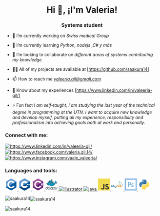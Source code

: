 <h1 align="center">Hi 👋, ¡I'm Valeria!</h1>
<h3 align="center">Systems student</h3>


- 🔭 I’m currently working on *Swiss medical Group*

- 🌱 I’m currently learning *Python, nodejs ,C# y más*

- 👯 I’m looking to collaborate on *different areas of systems contributing my knowledge.*

- 👨‍💻 All of my projects are available at [https://github.com/saakura14]

- 📫 How to reach me *valeeria.gil@gmail.com*

- 📄 Know about my experiences [https://www.linkedin.com/in/valeeria-gil/]

- ⚡ Fun fact *I am self-taught, I am studying the last year of the technical degree in programming at the UTN. I want to acquire new knowledge and develop myself, putting all my experience, responsibility and professionalism into achieving goals both at work and personally.*

<h3 align="left">Connect with me:</h3>
<p align ="izquierda">
    <a href="https://www.linkedin.com/en/valeeria-gil/" target="blank">
        <img align="center" src="https://raw.githubusercontent.com/rahuldkjain/github-profile-readme-generator/master/src/images/icons/Social/linked-in-alt.svg" alt="https://www.linkedin.com/in/valeeria-gil/" heigh="30" width="40" />
    </a>
    <a href="https://fb.com/valeria.gil.14/" target="blank">
        <img align="center" src="https://raw.githubusercontent.com/rahuldkjain/github-profile-readme-generator/master/src/images/icons/Social/facebook.svg" alt="https://www.facebook.com/valeria.gil.14/" heigh="30" width="40" />
    </a>
    <a href="https://instagram.com/vaale_valeeria/" target="blank">
        <img align="center" src="https://raw.githubusercontent.com/rahuldkjain/github-profile-readme-generator/master/src/images/icons/Social/instagram.svg" alt="https://www.instagram.com/vaale_valeeria/" height="30" width="40" />
    </a>
</p>

<h3 align="left">Languages and tools:</h3>
<p align="left"> 
    <a href="https://www.cprogramming.com/" target="_blank" rel="noreferrer">
        <img src="https://raw.githubusercontent.com/devicons/devicon/master/icons/c/c-original.svg" alt="c" width="40" height="40"/>
        </a>
        <a href="https://www.w3schools.com/cpp/" target="_blank" rel="noreferrer"> 
            <img src="https://raw.githubusercontent.com/devicons/devicon/master/icons/cplusplus/cplusplus-original.svg" alt=" cplusplus" width="40" height="40"/>
        </a>
        <a href="https://www.w3schools.com/cs/" target="_blank" rel="noreferrer">
            <img src ="https://raw.githubusercontent.com/devicons/devicon/master/icons/csharp/csharp-original.svg" alt="csharp" width="40" height="40"/>
        </a>
        <a href ="https://www.docker.com/" target="_blank" rel="noreferrer">
            <img src="https://raw.githubusercontent.com/devicons/devicon/master/icons/docker/docker-original-wordmark.svg" alt="docker" width="40" height="40"/>
        </a>
        <a href="https://www.adobe.com/in/products/illustrator.html " target="_blank" rel="noreferrer">
            <img src="https://www.vectorlogo.zone/logos/adobe_illustrator/adobe_illustrator-icon.svg" alt="illustrator" width="40" height="40"/>
        </a>
        <a href="https://www.java.com" target="_blank" rel="noreferrer">
            <img src="https://raw.githubusercontent.com/devicons /devicon/master/icons/java/java-original.svg" alt="java" width="40" height="40"/>
        </a>
        <a href="https://developer.mozilla.org /en-US/docs/Web/JavaScript" target="_blank" rel="noreferrer">
            <img src="https://raw.githubusercontent.com/devicons/devicon/master/icons/javascript/javascript-original.svg" alt="javascript" width="40" heigh="40"/>
        </a>
        <a href="https://www.mysql.com/" target="_blank" rel="noreferrer">
            <img src="https://raw.githubusercontent.com/devicons/devicon/master/icons/mysql/mysql-original-wordmark.svg" alt="mysql" width="40" height="40"/ >
        </a>
        <a href="https://www.photoshop.com/en" target="_blank" rel="noreferrer">
            <img src="https://raw.githubusercontent.com/devicons/devicon/master/icons/photoshop/photoshop-line.svg" alt="photoshop" width="40" height="40"/>
        </a>
        <a href="https://www.python.org" target="_blank" rel="noreferrer">
            <img src="https://raw.githubusercontent.com/devicons/devicon/master/icons/python/python-original.svg" alt="python" width="40" heigh="40"/>
        </a>
        </p>

<p>
    <img align="left" src="https://github-readme-stats.vercel.app/api/top-langs?username=saakura14&show_icons=true&locale=en&layout=compact" alt="saakura14" />
</p>

<p>
    <img align="center" src="https://github-readme-stats.vercel.app/api?username=saakura14&show_icons=true&locale=en" alt="saakura14" />
</p>

<p>
    <img align="center" src="https://github-readme-streak-stats.herokuapp.com/?user=saakura14" alt="saakura14" />
</p>
